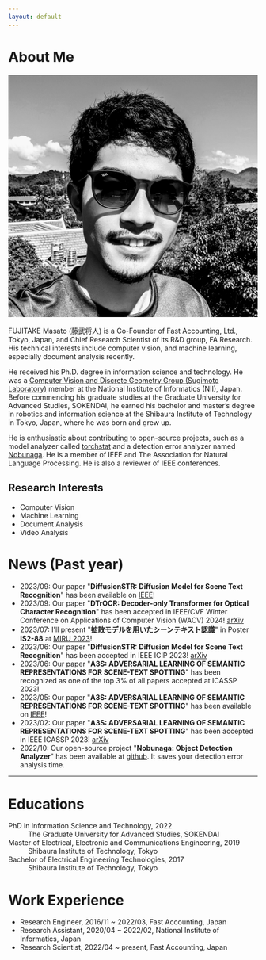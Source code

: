 ```yaml
---
layout: default
---
```


# About Me

<img class="profile-picture" src="imgs/face2.jpeg">

FUJITAKE Masato (藤武将人) is a Co-Founder of Fast Accounting, Ltd., Tokyo, Japan, and Chief Research Scientist of its R&D group, FA Research.
His technical interests include computer vision, and machine learning, especially document analysis recently.


He received his Ph.D. degree in information science and technology.
He was a [Computer Vision and Discrete Geometry Group (Sugimoto Laboratory)](http://www.dgcv.nii.ac.jp/index.html) member at the National Institute of Informatics (NII), Japan.
Before commencing his graduate studies at the Graduate University for Advanced Studies, SOKENDAI,
he earned his bachelor and master’s degree in robotics and information science at the Shibaura Institute of Technology in Tokyo, Japan, where he was born and grew up.

He is enthusiastic about contributing to open-source projects, such as a model analyzer called [torchstat](https://github.com/Swall0w/torchstat) and a detection error analyzer named [Nobunaga](https://github.com/FastAccounting/nobunaga).
He is a member of IEEE and The Association for Natural Language Processing.
He is also a reviewer of IEEE conferences.


## Research Interests
- Computer Vision
- Machine Learning
- Document Analysis
- Video Analysis


# News (Past year)
- 2023/09: Our paper "**DiffusionSTR: Diffusion Model for Scene Text Recognition**" has been available on [IEEE](https://ieeexplore.ieee.org/document/10222793)!
- 2023/09: Our paper "**DTrOCR: Decoder-only Transformer for Optical Character Recognition**" has been accepted in IEEE/CVF Winter Conference on Applications of Computer Vision (WACV) 2024! [arXiv](https://arxiv.org/abs/2308.15996)
- 2023/07: I'll present "**拡散モデルを用いたシーンテキスト認識**" in Poster **IS2-88** at [MIRU 2023](http://cvim.ipsj.or.jp/MIRU2023/program/)!
- 2023/06: Our paper "**DiffusionSTR: Diffusion Model for Scene Text Recognition**" has been accepted in IEEE ICIP 2023! [arXiv](https://arxiv.org/abs/2306.16707)
- 2023/06: Our paper "**A3S: ADVERSARIAL LEARNING OF SEMANTIC REPRESENTATIONS FOR SCENE-TEXT SPOTTING**" has  been recognized as one of the top 3% of all papers accepted at ICASSP 2023!
- 2023/05: Our paper "**A3S: ADVERSARIAL LEARNING OF SEMANTIC REPRESENTATIONS FOR SCENE-TEXT SPOTTING**" has been available on [IEEE](https://ieeexplore.ieee.org/abstract/document/10096434)!
- 2023/02: Our paper "**A3S: ADVERSARIAL LEARNING OF SEMANTIC REPRESENTATIONS FOR SCENE-TEXT SPOTTING**" has been accepted in IEEE ICASSP 2023! [arXiv](https://arxiv.org/abs/2302.10641)
- 2022/10: Our open-source project "**Nobunaga: Object Detection Analyzer**" has been available at [github](https://github.com/FastAccounting/nobunaga). It saves your detection error analysis time.

---

# Educations
<dl>
<dt>PhD in Information Science and Technology, 2022</dt>
<dd>The Graduate University for Advanced Studies, SOKENDAI</dd>
<dt>Master of Electrical, Electronic and Communications Engineering, 2019</dt>
<dd>Shibaura Institute of Technology, Tokyo</dd>
<dt>Bachelor of Electrical Engineering Technologies, 2017</dt>
<dd>Shibaura Institute of Technology, Tokyo</dd>
</dl>

# Work Experience
- Research Engineer, 2016/11 ~ 2022/03,  Fast Accounting, Japan
- Research Assistant, 2020/04 ~ 2022/02,  National Institute of Informatics, Japan
- Research Scientist, 2022/04 ~ present, Fast Accounting, Japan

